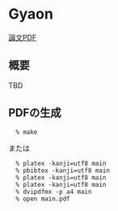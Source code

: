 # Gyaon

[論文PDF](https://stkay.github.io/GraduationThesis/main.pdf)

## 概要

TBD

## PDFの生成

```
  % make
```

または

```
  % platex -kanji=utf8 main
  % pbibtex -kanji=utf8 main
  % platex -kanji=utf8 main
  % platex -kanji=utf8 main
  % dvipdfmx -p a4 main
  % open main.pdf
```
